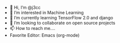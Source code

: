 - 👋 Hi, I’m @j3cc
- 👀 I’m interested in Machine Learning
- 🌱 I’m currently learning TensorFlow 2.0 and django
- 💞️ I’m looking to collaborate on open source projects
- 📫 How to reach me....
- Favorite Editor: Emacs (org-mode)

<!---
j3cc/j3cc is a ✨ special ✨ repository because its `README.md` (this file) appears on your GitHub profile.
You can click the Preview link to take a look at your changes.
--->
